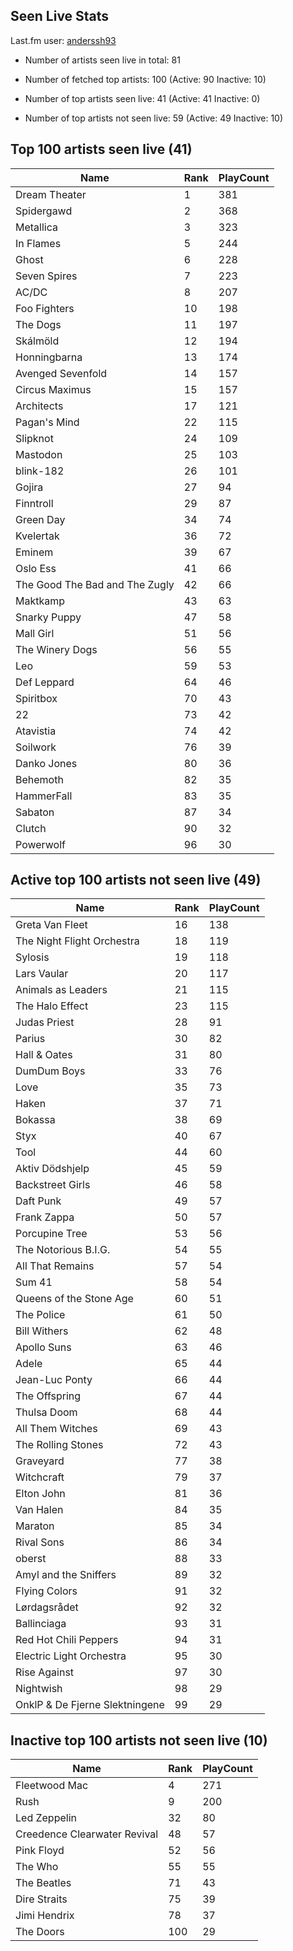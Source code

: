 ## Seen Live Stats

Last.fm user: [anderssh93](https://www.last.fm/user/anderssh93)

- Number of artists seen live in total: 81

- Number of fetched top artists: 100 (Active: 90 Inactive: 10)

- Number of top artists seen live: 41 (Active: 41 Inactive: 0)

- Number of top artists not seen live: 59 (Active: 49 Inactive: 10)

## Top 100 artists seen live (41)

Name                           | Rank | PlayCount
------------------------------ | ---- | ---------
Dream Theater                  | 1    | 381      
Spidergawd                     | 2    | 368      
Metallica                      | 3    | 323      
In Flames                      | 5    | 244      
Ghost                          | 6    | 228      
Seven Spires                   | 7    | 223      
AC/DC                          | 8    | 207      
Foo Fighters                   | 10   | 198      
The Dogs                       | 11   | 197      
Skálmöld                       | 12   | 194      
Honningbarna                   | 13   | 174      
Avenged Sevenfold              | 14   | 157      
Circus Maximus                 | 15   | 157      
Architects                     | 17   | 121      
Pagan's Mind                   | 22   | 115      
Slipknot                       | 24   | 109      
Mastodon                       | 25   | 103      
blink-182                      | 26   | 101      
Gojira                         | 27   | 94       
Finntroll                      | 29   | 87       
Green Day                      | 34   | 74       
Kvelertak                      | 36   | 72       
Eminem                         | 39   | 67       
Oslo Ess                       | 41   | 66       
The Good The Bad and The Zugly | 42   | 66       
Maktkamp                       | 43   | 63       
Snarky Puppy                   | 47   | 58       
Mall Girl                      | 51   | 56       
The Winery Dogs                | 56   | 55       
Leo                            | 59   | 53       
Def Leppard                    | 64   | 46       
Spiritbox                      | 70   | 43       
22                             | 73   | 42       
Atavistia                      | 74   | 42       
Soilwork                       | 76   | 39       
Danko Jones                    | 80   | 36       
Behemoth                       | 82   | 35       
HammerFall                     | 83   | 35       
Sabaton                        | 87   | 34       
Clutch                         | 90   | 32       
Powerwolf                      | 96   | 30       

## Active top 100 artists not seen live (49)

Name                           | Rank | PlayCount
------------------------------ | ---- | ---------
Greta Van Fleet                | 16   | 138      
The Night Flight Orchestra     | 18   | 119      
Sylosis                        | 19   | 118      
Lars Vaular                    | 20   | 117      
Animals as Leaders             | 21   | 115      
The Halo Effect                | 23   | 115      
Judas Priest                   | 28   | 91       
Parius                         | 30   | 82       
Hall & Oates                   | 31   | 80       
DumDum Boys                    | 33   | 76       
Love                           | 35   | 73       
Haken                          | 37   | 71       
Bokassa                        | 38   | 69       
Styx                           | 40   | 67       
Tool                           | 44   | 60       
Aktiv Dödshjelp                | 45   | 59       
Backstreet Girls               | 46   | 58       
Daft Punk                      | 49   | 57       
Frank Zappa                    | 50   | 57       
Porcupine Tree                 | 53   | 56       
The Notorious B.I.G.           | 54   | 55       
All That Remains               | 57   | 54       
Sum 41                         | 58   | 54       
Queens of the Stone Age        | 60   | 51       
The Police                     | 61   | 50       
Bill Withers                   | 62   | 48       
Apollo Suns                    | 63   | 46       
Adele                          | 65   | 44       
Jean-Luc Ponty                 | 66   | 44       
The Offspring                  | 67   | 44       
Thulsa Doom                    | 68   | 44       
All Them Witches               | 69   | 43       
The Rolling Stones             | 72   | 43       
Graveyard                      | 77   | 38       
Witchcraft                     | 79   | 37       
Elton John                     | 81   | 36       
Van Halen                      | 84   | 35       
Maraton                        | 85   | 34       
Rival Sons                     | 86   | 34       
oberst                         | 88   | 33       
Amyl and the Sniffers          | 89   | 32       
Flying Colors                  | 91   | 32       
Lørdagsrådet                   | 92   | 32       
Ballinciaga                    | 93   | 31       
Red Hot Chili Peppers          | 94   | 31       
Electric Light Orchestra       | 95   | 30       
Rise Against                   | 97   | 30       
Nightwish                      | 98   | 29       
OnklP & De Fjerne Slektningene | 99   | 29       

## Inactive top 100 artists not seen live (10)

Name                         | Rank | PlayCount
---------------------------- | ---- | ---------
Fleetwood Mac                | 4    | 271      
Rush                         | 9    | 200      
Led Zeppelin                 | 32   | 80       
Creedence Clearwater Revival | 48   | 57       
Pink Floyd                   | 52   | 56       
The Who                      | 55   | 55       
The Beatles                  | 71   | 43       
Dire Straits                 | 75   | 39       
Jimi Hendrix                 | 78   | 37       
The Doors                    | 100  | 29       
